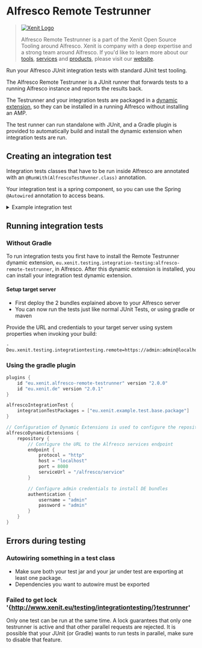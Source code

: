 # Alfresco Remote Testrunner

> [![Xenit Logo](https://xenit.eu/wp-content/uploads/2017/09/XeniT_Website_Logo.png)](https://xenit.eu/open-source)
>
> Alfresco Remote Testrunner is a part of the Xenit Open Source Tooling around Alfresco. Xenit is company with a deep expertise
> and a strong team around Alfresco. If you'd like to learn more about our
> [tools](https://xenit.eu/open-source), [services](https://xenit.eu/alfresco) and
> [products](https://xenit.eu/alfresco-products), please visit our [website](https://xenit.eu).

Run your Alfresco JUnit integration tests with standard JUnit test tooling.

The Alfresco Remote Testrunner is a JUnit runner that forwards tests to a running Alfresco instance and reports the results back.

The Testrunner and your integration tests are packaged in a [dynamic extension](https://github.com/xenit-eu/dynamic-extensions-for-alfresco), so they can be installed in a running Alfresco without installing an AMP.

The test runner can run standalone with JUnit, and a Gradle plugin is provided to automatically build and install the dynamic extension when integration tests are run.

## Creating an integration test

Integration tests classes that have to be run inside Alfresco are annotated with an `@RunWith(AlfrescoTestRunner.class)` annotation.

Your integration test is a spring component, so you can use the Spring `@Autowired` annotation to access beans.

<details>
<summary>Example integration test</summary>

```java
import eu.xenit.testing.integrationtesting.runner.AlfrescoTestRunner;
import org.alfresco.service.cmr.repository.NodeRef;
import org.alfresco.service.cmr.model.FileFolderService;
import org.alfresco.repo.transaction.RetryingTransactionHelper;
import org.alfresco.model.ContentModel;
import org.junit.runner.RunWith;
import org.junit.Test;
import org.springframework.beans.factory.annotation.Autowired;

@RunWith(AlfrescoTestRunner.class)
public class AlfrescoIntegrationTest {

    @Autowired
    public FileFolderService fileFolderService;

    @Test
    public void testCreateNode() {
        NodeRef createdNode = transactionHelper.doInTransaction(() -> {
            NodeRef sharedFolder = repository.getSharedHome();
            return fileFolderService.create(sharedFolder, "integrationTest", ContentModel.TYPE_FOLDER).getNodeRef();
        }, false, true);

        assertNotNull(createdNode);
    }
}
```

</details>

## Running integration tests

### Without Gradle

To run integration tests you first have to install the Remote Testrunner dynamic extension, `eu.xenit.testing.integration-testing:alfresco-remote-testrunner`, in Alfresco. After this dynamic extension is installed, you can install your integration test dynamic extension.

#### Setup target server

- First deploy the 2 bundles explained above to your Alfresco server
- You can now run the tests just like normal JUnit Tests, or using gradle or maven

Provide the URL and credentials to your target server using system properties when invoking your build:

```
-Deu.xenit.testing.integrationtesting.remote=https://admin:admin@localhost:8080/alfresco/service
```

### Using the gradle plugin

```groovy
plugins {
    id "eu.xenit.alfresco-remote-testrunner" version "2.0.0"
    id "eu.xenit.de" version "2.0.1"
}

alfrescoIntegrationTest {
    integrationTestPackages = ["eu.xenit.example.test.base.package"]
}

// Configuration of Dynamic Extensions is used to configure the repository
alfrescoDynamicExtensions {
    repository {
        // Configure the URL to the Alfresco services endpoint
        endpoint {
            protocol = "http"
            host = "localhost"
            port = 8080
            serviceUrl = "/alfresco/service"
        }

        // Configure admin credentials to install DE bundles
        authentication {
            username = "admin"
            password = "admin"
        }
    }
}
```

## Errors during testing

### Autowiring something in a test class

* Make sure both your test jar and your jar under test are exporting at least one package.
* Dependencies you want to autowire must be exported

### Failed to get lock '{http://www.xenit.eu/testing/integrationtesting/}testrunner'

Only one test can be run at the same time. A lock guarantees that only one testrunner is active and that other parallel requests are rejected. It is possible that your JUnit (or Gradle) wants to run tests in parallel, make sure to disable that feature.
